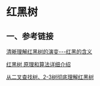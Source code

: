 # 红黑树
## 一、参考链接

[清晰理解红黑树的演变---红黑的含义](http://www.cnblogs.com/tiancai/p/9072813.html)

[红黑树 原理和算法详细介绍](https://www.cnblogs.com/skywang12345/p/3245399.html)

[从二叉查找树、2-3树彻底理解红黑树](https://blog.csdn.net/u013565163/article/details/80820685)
